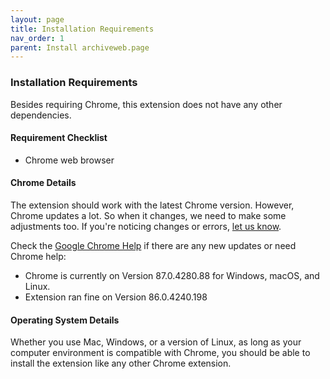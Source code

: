```yaml
---
layout: page
title: Installation Requirements
nav_order: 1
parent: Install archiveweb.page
---
```


### Installation Requirements
Besides requiring Chrome, this extension does not have any other dependencies.

#### <b> Requirement Checklist</b>
* Chrome web browser

#### <b> Chrome Details </b>
The extension should work with the latest Chrome version. However, Chrome updates a lot. So when it changes, we need to make some adjustments too. If you're noticing changes or errors, [let us know](/contact).<br>

Check the [Google Chrome Help](https://support.google.com/chrome/search?q=latest+version+of+chrome&from_promoted_search=true) if there are any new updates or need Chrome help:
* Chrome is currently on Version 87.0.4280.88 for Windows, macOS, and Linux.
* Extension ran fine on Version 86.0.4240.198

#### <b> Operating System Details </b>
Whether you use Mac, Windows, or a version of Linux, as long as your computer environment is compatible with Chrome, you should be able to install the extension like any other Chrome extension.


